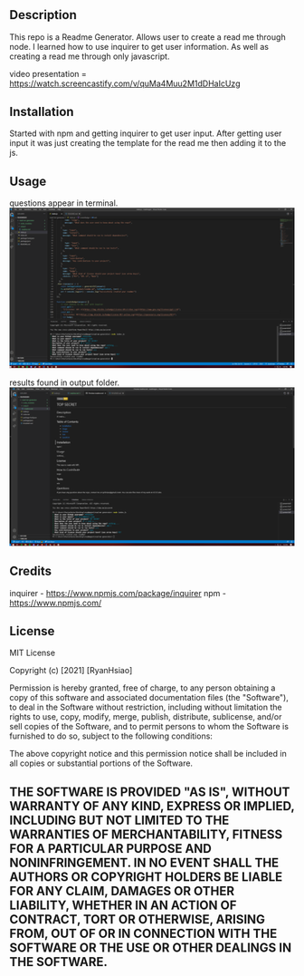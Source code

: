 # <Read-Me-Generator>
## Description
This repo is a Readme Generator. Allows user to create a read me through node. I learned how to use inquirer to get user information. As well as creating a read me through only javascript.

video presentation = https://watch.screencastify.com/v/quMa4Muu2M1dDHaIcUzg

## Installation
Started with npm and getting inquirer to get user input. After getting user input it was just creating the template for the read me then adding it to the js.
## Usage
questions appear in terminal.
![questions](./images/questions.png)

results found in output folder.
![results](./images/results.png)

## Credits
inquirer - https://www.npmjs.com/package/inquirer
npm - https://www.npmjs.com/
## License
MIT License

Copyright (c) [2021] [RyanHsiao]

Permission is hereby granted, free of charge, to any person obtaining a copy
of this software and associated documentation files (the "Software"), to deal
in the Software without restriction, including without limitation the rights
to use, copy, modify, merge, publish, distribute, sublicense, and/or sell
copies of the Software, and to permit persons to whom the Software is
furnished to do so, subject to the following conditions:

The above copyright notice and this permission notice shall be included in all
copies or substantial portions of the Software.

THE SOFTWARE IS PROVIDED "AS IS", WITHOUT WARRANTY OF ANY KIND, EXPRESS OR
IMPLIED, INCLUDING BUT NOT LIMITED TO THE WARRANTIES OF MERCHANTABILITY,
FITNESS FOR A PARTICULAR PURPOSE AND NONINFRINGEMENT. IN NO EVENT SHALL THE
AUTHORS OR COPYRIGHT HOLDERS BE LIABLE FOR ANY CLAIM, DAMAGES OR OTHER
LIABILITY, WHETHER IN AN ACTION OF CONTRACT, TORT OR OTHERWISE, ARISING FROM,
OUT OF OR IN CONNECTION WITH THE SOFTWARE OR THE USE OR OTHER DEALINGS IN THE
SOFTWARE.
---